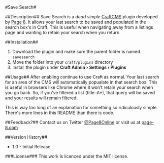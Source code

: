 #Save Search#

##Description##
Save Search is a _dead simple_ [CraftCMS](http://www.buildwithcraft.com) plugin developed by [Page 8](http://page-8.com). It allows your last search to be saved and populated in the search box's in Craft. This is useful when navigating away from a listings page and wanting to retain your search when you return.

##Installation##
1. Download the plugin and make sure the parent folder is named `savesearch`
2. Move the folder into your `craft/plugins` directory
3. Install the plugin under **Craft Admin &rsaquo; Settings &rsaquo; Plugins**

##Usage##
After enabling continue to use Craft as normal. Your last search for an area of the CMS will automatically popualate in that search box. This is useful in browsers like Chrome where it won't retain your search when you go back. So, if you've filtered a list (title::A*), that query will be saved and your results will remain filtered.

This is way too long of an explanation for something so ridiculously simple. There's more lines in this README than there is code.

##Feedback?##
Contact us on Twitter [@Page8Online](https://twitter.com/Page8Online) or visit us at [page-8.com](http://page-8.com)

##Version History##
* 1.0 - Initial Release

###License###
This work is licenced under the MIT license.
